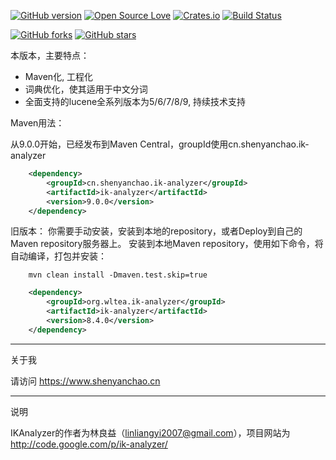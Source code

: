 <!-- Badges section here. -->
[![GitHub version](https://img.shields.io/maven-central/v/cn.shenyanchao.ik-analyzer/ik-analyzer.svg?style=flat-square)](https://search.maven.org/search?q=g:cn.shenyanchao.ik-analyzer%20AND%20a:ik-analyzer&core=gav)
[![Open Source Love](https://badges.frapsoft.com/os/v1/open-source.svg?v=103)](https://github.com/blueshen/ik-analyzer/releases)
[![Crates.io](https://img.shields.io/badge/license-lgpl__2__1-blue)](./LICENSE)
[![Build Status](https://app.travis-ci.com/blueshen/ik-analyzer.svg?branch=master)](https://app.travis-ci.com/github/blueshen/ik-analyzer)

[![GitHub forks](https://img.shields.io/github/forks/blueshen/ik-analyzer.svg?style=social&label=Fork)](https://github.com/blueshen/ik-analyzer/network/members)
[![GitHub stars](https://img.shields.io/github/stars/blueshen/ik-analyzer.svg?style=social&label=Star)](https://github.com/blueshen/ik-analyze/stargazers)
<!-- /Badges section end. -->



本版本，主要特点：

- Maven化, 工程化
- 词典优化，使其适用于中文分词
- 全面支持的lucene全系列版本为5/6/7/8/9, 持续技术支持 

Maven用法：

从9.0.0开始，已经发布到Maven Central，groupId使用cn.shenyanchao.ik-analyzer

```xml
    <dependency>
        <groupId>cn.shenyanchao.ik-analyzer</groupId>
        <artifactId>ik-analyzer</artifactId>
        <version>9.0.0</version>
    </dependency>
```

旧版本：
你需要手动安装，安装到本地的repository，或者Deploy到自己的Maven repository服务器上。
安装到本地Maven repository，使用如下命令，将自动编译，打包并安装：

```shell
    mvn clean install -Dmaven.test.skip=true
```
```xml
    <dependency>
        <groupId>org.wltea.ik-analyzer</groupId>
        <artifactId>ik-analyzer</artifactId>
        <version>8.4.0</version>
    </dependency>
```
---
关于我

请访问 <https://www.shenyanchao.cn>

---
说明

IKAnalyzer的作者为林良益（linliangyi2007@gmail.com），项目网站为<http://code.google.com/p/ik-analyzer/>
